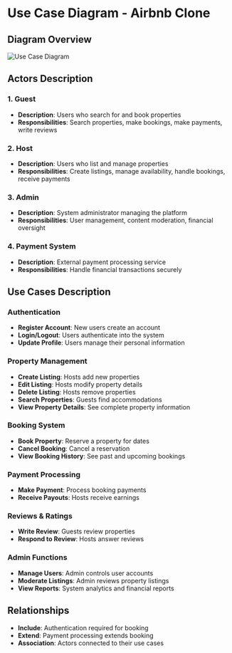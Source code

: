 # Use Case Diagram - Airbnb Clone

## Diagram Overview
![Use Case Diagram](use-case-diagram.png)

## Actors Description

### 1. Guest
- **Description**: Users who search for and book properties
- **Responsibilities**: Search properties, make bookings, make payments, write reviews

### 2. Host  
- **Description**: Users who list and manage properties
- **Responsibilities**: Create listings, manage availability, handle bookings, receive payments

### 3. Admin
- **Description**: System administrator managing the platform
- **Responsibilities**: User management, content moderation, financial oversight

### 4. Payment System
- **Description**: External payment processing service
- **Responsibilities**: Handle financial transactions securely

## Use Cases Description

### Authentication
- **Register Account**: New users create an account
- **Login/Logout**: Users authenticate into the system
- **Update Profile**: Users manage their personal information

### Property Management  
- **Create Listing**: Hosts add new properties
- **Edit Listing**: Hosts modify property details
- **Delete Listing**: Hosts remove properties
- **Search Properties**: Guests find accommodations
- **View Property Details**: See complete property information

### Booking System
- **Book Property**: Reserve a property for dates
- **Cancel Booking**: Cancel a reservation
- **View Booking History**: See past and upcoming bookings

### Payment Processing
- **Make Payment**: Process booking payments
- **Receive Payouts**: Hosts receive earnings

### Reviews & Ratings
- **Write Review**: Guests review properties
- **Respond to Review**: Hosts answer reviews

### Admin Functions
- **Manage Users**: Admin controls user accounts
- **Moderate Listings**: Admin reviews property listings
- **View Reports**: System analytics and financial reports

## Relationships
- **Include**: Authentication required for booking
- **Extend**: Payment processing extends booking
- **Association**: Actors connected to their use cases

